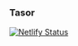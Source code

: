 ### Tasor  

[![Netlify Status](https://api.netlify.com/api/v1/badges/8374065d-eae0-4b80-8bc9-207ec5c8b316/deploy-status)](https://app.netlify.com/sites/traveladvisory/deploys)
